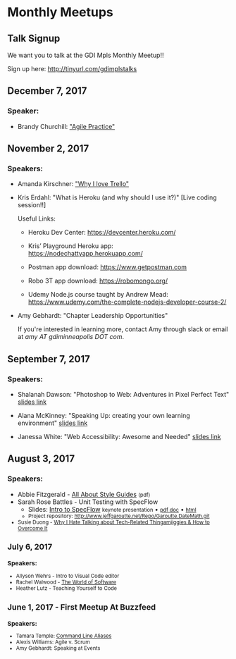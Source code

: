 # Monthly Meetups

## Talk Signup

We want you to talk at the GDI Mpls Monthly Meetup!!

Sign up here: <http://tinyurl.com/gdimplstalks>

<!-- (Hint for developers: add meetups in reverse chronological order, like a blog.) -->

## December 7, 2017

### Speaker:



* Brandy Churchill: ["Agile Practice"](./AgileOverview-BrandyChurchill-2017-12-07/AgileOverviewSlides_BChurchill.pdf)

## November 2, 2017

### Speakers:

* Amanda Kirschner: ["Why I love Trello"](https://docs.google.com/presentation/d/1tr7ncOPifCfGgbIbhosG8UXeTpXEV1lqg7qW55GzZDA/edit?usp=sharing)

* Kris Erdahl: "What is Heroku (and why should I use it?)" [Live
  coding session!!]

  Useful Links:

  * Heroku Dev Center: <https://devcenter.heroku.com/>

  * Kris’ Playground Heroku app: <https://nodechattyapp.herokuapp.com/>

  * Postman app download: <https://www.getpostman.com>

  * Robo 3T app download: <https://robomongo.org/>

  * Udemy Node.js course taught by Andrew Mead: <https://www.udemy.com/the-complete-nodejs-developer-course-2/>

* Amy Gebhardt: "Chapter Leadership Opportunities"

  If you're interested in learning more, contact Amy through slack or
  email at  *amy AT gdiminneapolis DOT com*.

## September 7, 2017

### Speakers:

* Shalanah Dawson: "Photoshop to Web: Adventures in Pixel Perfect
  Text" [slides link](https://docs.google.com/presentation/d/17fzi6BjaAOcL0HNfKWGuCCqvgQcd5Z-ySynhAXdsgHI/edit?usp=sharing)

* Alana McKinney: "Speaking Up: creating your own learning
  environment" [slides link](https://docs.google.com/presentation/d/1BNihDzE0i7peeoXjbfXuTIgSYv2SwQkJPbqzXWfHMAU/edit?usp=sharing)

* Janessa White: "Web Accessibility: Awesome and
  Needed" [slides link](https://docs.google.com/presentation/d/11ajq_qCZS7nNhwT1YRrcXSSt-nHWffDHNvQBGQlBlGk/edit?usp=sharing)


## August 3, 2017

### Speakers:

* Abbie
  Fitzgerald -
  [All About Style Guides](./IntroToStyleGuids-AbbieFitzgerald-2017-08-03/AFitzgerald-GDI-style-guides.pdf) <small>(pdf)</small>
* Sarah Rose Battles - Unit Testing with SpecFlow
  * Slides: [Intro to SpecFlow](./IntroToSpecflow-SarahRoseBattles-2017-08-03/IntroToSpecflow.key) <small>keynote
    presentation</small> &bullet;
    <small>[pdf doc](IntroToSpecflow-SarahRoseBattles-2017-08-03/IntroToSpecflow.pdf)</small> &bullet; <small>[html](IntroToSpecflow/index.html)
  * Project repository: <http://www.jeffgaroutte.net/Repo/Garoutte.DateMath.git>
* Susie Duong - [Why I Hate Talking about Tech-Related Thingamjiggies &amp; How to Overcome It](Why-I-Hate-Talking-About-Tech.pptx)


## July 6, 2017

### Speakers:

* Allyson Wehrs - Intro to Visual Code editor
* Rachel Walwood - [The World of Software](The-World-of-Software-presentation.pdf)
* Heather Lutz - Teaching Yourself to Code

## June 1, 2017 - First Meetup At Buzzfeed

### Speakers:

* Tamara Temple: [Command Line Aliases](https://github.com/tamouse/Talk-Command-Line-Aliases)
* Alexis Williams: Agile v. Scrum
* Amy Gebhardt: Speaking at Events
